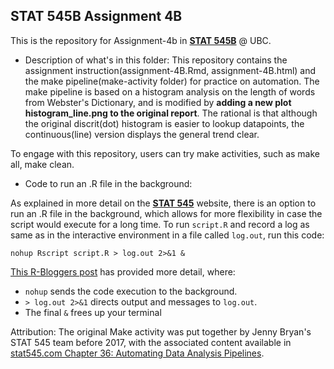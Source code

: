 ## STAT 545B Assignment 4B

This is the repository for Assignment-4b in [__STAT 545B__](https://stat545.stat.ubc.ca/) @ UBC.


+ Description of what's in this folder:
This repository contains the assignment instruction(assignment-4B.Rmd, assignment-4B.html) and the make pipeline(make-activity folder) for practice on automation.
The make pipeline is based on a histogram analysis on the length of words from Webster's Dictionary, and is modified by **adding a new plot histogram_line.png to the original report**. The rational is that although the original discrit(dot) histogram is easier to lookup datapoints, the continuous(line) version displays the general trend clear. 

To engage with this repository, users can try make activities, such as make all, make clean.

+ Code to run an .R file in the background:

As explained in more detail on the [__STAT 545__](https://stat545.stat.ubc.ca/notes/notes-b05/) website, there is an option to run an .R file in the background, which allows for more flexibility in case the script would execute for a long time. To run `script.R` and record a log as same as in the interactive environment in a file called `log.out`, run this code:

```
nohup Rscript script.R > log.out 2>&1 &
```

[This R-Bloggers post](https://www.r-bloggers.com/2012/01/long-running-r-commands-unix-screen-nohup-and-r/) has provided more detail, where:

- `nohup` sends the code execution to the background.
- `> log.out 2>&1` directs output and messages to `log.out`.
- The final `&` frees up your terminal 


Attribution: The original Make activity was put together by Jenny Bryan's STAT 545 team before 2017, with the associated content available in [stat545.com Chapter 36: Automating Data Analysis Pipelines](https://stat545.com/automating-pipeline.html).
